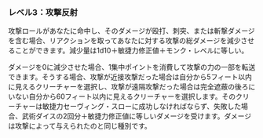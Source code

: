 ### レベル3：攻撃反射

攻撃ロールがあなたに命中し、そのダメージが殴打、刺突、または斬撃ダメージを含む場合、リアクションを取ってあなたに対する攻撃の総ダメージを減少させることができます。減少量は1d10＋敏捷力修正値＋モンク・レベルに等しい。

ダメージを0に減少させた場合、1集中ポイントを消費して攻撃の力の一部を転送できます。そうする場合、攻撃が近接攻撃だった場合は自分から5フィート以内に見えるクリーチャーを選択し、攻撃が遠隔攻撃だった場合は完全遮蔽の後ろにいない自分から60フィート以内に見えるクリーチャーを選択します。そのクリーチャーは敏捷力セーヴィング・スローに成功しなければならず、失敗した場合、武術ダイスの2回分＋敏捷力修正値に等しいダメージを受けます。ダメージは攻撃によって与えられたのと同じ種別です。
